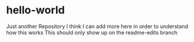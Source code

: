# hello-world
Just another Repository
I think I can add more here in order to understand how this works
This should only show up on the readme-edits branch
